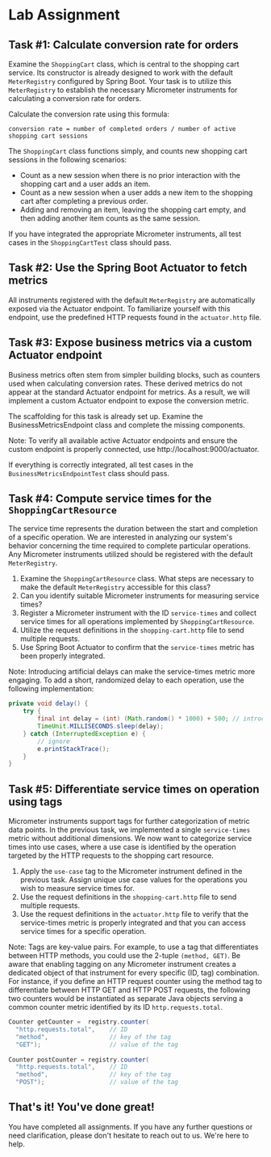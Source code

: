 # Lab Assignment

## Task #1: Calculate conversion rate for orders

Examine the `ShoppingCart` class, which is central to the shopping cart service. Its constructor is already designed to work with the default `MeterRegistry` configured by Spring Boot. Your task is to utilize this `MeterRegistry` to establish the necessary Micrometer instruments for calculating a conversion rate for orders.

Calculate the conversion rate using this formula:

```plain
conversion rate = number of completed orders / number of active shopping cart sessions
```

The `ShoppingCart` class functions simply, and counts new shopping cart sessions in the following scenarios:

* Count as a new session when there is no prior interaction with the shopping cart and a user adds an item.
* Count as a new session when a user adds a new item to the shopping cart after completing a previous order.
* Adding and removing an item, leaving the shopping cart empty, and then adding another item counts as the same session.

If you have integrated the appropriate Micrometer instruments, all test cases in the `ShoppingCartTest` class should pass.

## Task #2: Use the Spring Boot Actuator to fetch metrics

All instruments registered with the default `MeterRegistry` are automatically exposed via the Actuator endpoint. To familiarize yourself with this endpoint, use the predefined HTTP requests found in the `actuator.http` file.

## Task #3: Expose business metrics via a custom Actuator endpoint

Business metrics often stem from simpler building blocks, such as counters used when calculating conversion rates. These derived metrics do not appear at the standard Actuator endpoint for metrics. As a result, we will implement a custom Actuator endpoint to expose the conversion metric.

The scaffolding for this task is already set up. Examine the BusinessMetricsEndpoint class and complete the missing components.

Note: To verify all available active Actuator endpoints and ensure the custom endpoint is properly connected, use http://localhost:9000/actuator.

If everything is correctly integrated, all test cases in the `BusinessMetricsEndpointTest` class should pass.

## Task #4: Compute service times for the `ShoppingCartResource`

The service time represents the duration between the start and completion of a specific operation. We are interested in analyzing our system's behavior concerning the time required to complete particular operations. Any Micrometer instruments utilized should be registered with the default `MeterRegistry`.

1. Examine the `ShoppingCartResource` class. What steps are necessary to make the default `MeterRegistry` accessible for this class?
2. Can you identify suitable Micrometer instruments for measuring service times?
3. Register a Micrometer instrument with the ID `service-times` and collect service times for all operations implemented by `ShoppingCartResource`.
4. Utilize the request definitions in the `shopping-cart.http` file to send multiple requests.
5. Use Spring Boot Actuator to confirm that the `service-times` metric has been properly integrated.

Note: Introducing artificial delays can make the service-times metric more engaging. To add a short, randomized delay to each operation, use the following implementation:

```java
private void delay() {
    try {
        final int delay = (int) (Math.random() * 1000) + 500; // introduce a delay from [500;1500) milliseconds
        TimeUnit.MILLISECONDS.sleep(delay);
    } catch (InterruptedException e) {
        // ignore
        e.printStackTrace();
    }
}
```

## Task #5: Differentiate service times on operation using tags

Micrometer instruments support tags for further categorization of metric data points. In the previous task, we implemented a single `service-times` metric without additional dimensions. We now want to categorize service times into use cases, where a use case is identified by the operation targeted by the HTTP requests to the shopping cart resource.

1. Apply the `use-case` tag to the Micrometer instrument defined in the previous task. Assign unique use case values for the operations you wish to measure service times for.
2. Use the request definitions in the `shopping-cart.http` file to send multiple requests.
3. Use the request definitions in the `actuator.http` file to verify that the service-times metric is properly integrated and that you can access service times for a specific operation.

Note: Tags are key-value pairs. For example, to use a tag that differentiates between HTTP methods, you could use the 2-tuple `(method, GET)`. Be aware that enabling tagging on any Micrometer instrument creates a dedicated object of that instrument for every specific (ID, tag) combination. For instance, if you define an HTTP request counter using the method tag to differentiate between HTTP GET and HTTP POST requests, the following two counters would be instantiated as separate Java objects serving a common counter metric identified by its ID `http.requests.total`.

```java
Counter getCounter =  registry.counter(
  "http.requests.total",    // ID
  "method",                 // key of the tag
  "GET");                   // value of the tag
  
Counter postCounter = registry.counter(
  "http.requests.total",    // ID
  "method",                 // key of the tag
  "POST");                  // value of the tag
```

## That's it! You've done great!

You have completed all assignments. If you have any further questions or need clarification, please don't hesitate to reach out to us. We're here to help.